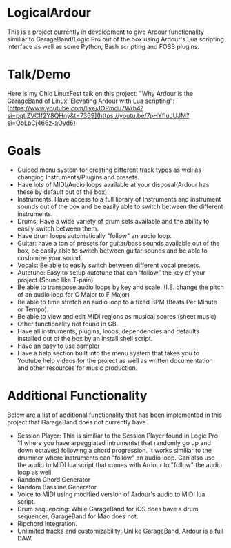 # LogicalArdour
This is a project currently in development to give Ardour functionality similiar to GarageBand/Logic Pro out of the box using Ardour's Lua scripting interface as well as some Python, Bash scripting and FOSS plugins.

# Talk/Demo
Here is my Ohio LinuxFest talk on this project: "Why Ardour is the GarageBand of Linux: Elevating Ardour with Lua scripting": [https://www.youtube.com/live/JOPmdu7Wrh4?si=pqtiZVCIf2Y8QHny&t=7369](https://youtu.be/7pHYfIuJUJM?si=ObLpCj466z-aOyd6)

# Goals
* Guided menu system for creating different track types as well as changing Instruments/Plugins and presets.
* Have lots of MIDI/Audio loops available at your disposal(Ardour has these by default out of the box).
* Instruments: Have access to a full library of Instruments and instrument sounds out of the box and be easily able to switch
between the different instruments.
* Drums: Have a wide variety of drum sets available and the ability to easily switch between them.
* Have drum loops automatically "follow" an audio loop.
* Guitar: have a ton of presets for guitar/bass sounds available out of the box, be easily able to switch between guitar sounds and
 be able to customize your sound.
* Vocals: Be able to easily switch between different vocal presets.
* Autotune: Easy to setup autotune that can “follow” the key of your project.(Sound like T-pain)
* Be able to transpose audio loops by key and scale. (I.E. change the pitch of an audio loop for C Major to F Major)
* Be able to time stretch an audio loop to a fixed BPM (Beats Per Minute or Tempo).
* Be able to view and edit MIDI regions as musical scores (sheet music)
* Other functionality not found in GB.
* Have all instruments, plugins, loops, dependencies and defaults installed out of the box by an install shell script.
* Have an easy to use sampler
* Have a help section built into the menu system that takes you to Youtube help videos for the project as well as written documentation and other resources for music production. 

# Additional Functionality
Below are a list of additional functionality that has been implemented in this project that GarageBand does not currently have
* Session Player: This is similiar to the Session Player found in Logic Pro 11 where you have arpeggiated intruments( that randomly go up and down octaves) following a chord progression. It works similiar to the drummer where instruments can "follow" an audio loop. Can also use the audio to MIDI lua script that comes with Ardour to "follow" the audio loop as well.
* Random Chord Generator
* Random Bassline Generator
* Voice to MIDI using modified version of Ardour's audio to MIDI lua script.
* Drum sequencing: While GarageBand for iOS does have a drum sequencer, GarageBand for Mac does not.
* Ripchord Integration.
* Unlimited tracks and customizability: Unlike GarageBand, Ardour is a full DAW.



